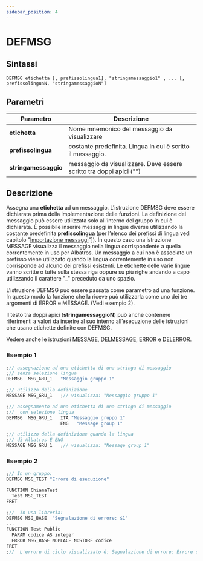 ```yaml
---
sidebar_position: 4
---
```


# DEFMSG

## Sintassi

  ```
DEFMSG etichetta [, prefissolingua1], "stringamessaggio1" , ... [, prefissolinguaN, "stringamessaggioN"]

  ```

## Parametri
|Parametro             | Descrizione                                                                                       |                
|----------------------|---------------------------------------------------------------------------------------------------|
| **etichetta**        | 	Nome mnemonico del messaggio da visualizzare                                                     |
| **prefissolingua**   | 	costante predefinita. Lingua in cui è scritto il messaggio.                                      |
| **stringamessaggio** | 	messaggio da visualizzare. Deve essere scritto tra doppi apici ("")                              |

## Descrizione
Assegna una **etichetta** ad un messaggio. L'istruzione DEFMSG deve essere dichiarata prima della implementazione delle funzioni. La definizione del messaggio può essere utilizzata solo all'interno del gruppo in cui è dichiarata. È possibile inserire messaggi in lingue diverse utilizzando la costante predefinita **prefissolingua** (per l’elenco dei prefissi di lingua vedi capitolo "[Importazione messaggi](Importazione-messaggi.md)"]). In questo caso una istruzione MESSAGE visualizza il messaggio nella lingua corrispondente a quella correntemente in uso per Albatros. Un messaggio a cui non è associato un prefisso viene utilizzato quando la lingua correntemente in uso non corrisponde ad alcuno dei prefissi esistenti.
Le etichette delle varie lingue vanno scritte o tutte sulla stessa riga oppure su più righe andando a capo utilizzando il carattere "_" preceduto da uno spazio. 

L'istruzione DEFMSG può essere passata come parametro ad una funzione. In questo modo la funzione che la riceve può utilizzarla come uno dei tre argomenti di ERROR e MESSAGE. (Vedi esempio 2).

Il testo tra doppi apici (**stringamessaggioN**) può anche contenere riferimenti a valori da inserire al suo interno all’esecuzione delle istruzioni che usano etichette definite con DEFMSG.

Vedere anche le istruzioni [MESSAGE](MESSAGE.md), [DELMESSAGE](DELMESSAGE.md), [ERROR](ERROR.md) e [DELERROR](DELERROR.md).

### Esempio 1
  ```c {3,10,11} showLineNumbers
;// assegnazione ad una etichetta di una stringa di messaggio
;// senza selezione lingua
DEFMSG	MSG_GRU_1	"Messaggio gruppo 1"

;// utilizzo della definizione
MESSAGE	MSG_GRU_1	;// visualizza: "Messaggio gruppo 1"

;// assegnamento ad una etichetta di una stringa di messaggio 
;//  con selezione lingua
DEFMSG	MSG_GRU_1	ITA	"Messaggio gruppo 1"
		              ENG	"Message group 1"

;// utilizzo della definizione quando la lingua 
;// di Albatros È ENG
MESSAGE	MSG_GRU_1	;// visualizza: "Message group 1"
 ```

### Esempio 2
  ```c {2,9} showLineNumbers
;// In un gruppo: 
DEFMSG MSG_TEST "Errore di esecuzione"

FUNCTION ChiamaTest
    Test MSG_TEST 
FRET

;//  In una libreria: 
DEFMSG MSG_BASE  "Segnalazione di errore: $1"
  ...
FUNCTION Test Public
    PARAM codice AS integer
    ERROR MSG_BASE NOPLACE NOSTORE codice
FRET
;//  L'errore di ciclo visualizzato è: Segnalazione di errore: Errore di esecuzione 
 ```
 
